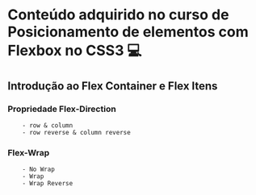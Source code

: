 # Conteúdo adquirido no curso de Posicionamento de elementos com Flexbox no CSS3 :computer:

## Introdução ao Flex Container e Flex Itens
###     Propriedade Flex-Direction
        - row & column
        - row reverse & column reverse
###     Flex-Wrap
        - No Wrap
        - Wrap
        - Wrap Reverse
        